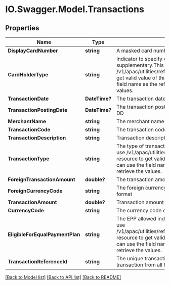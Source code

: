 # IO.Swagger.Model.Transactions
## Properties

Name | Type | Description | Notes
------------ | ------------- | ------------- | -------------
**DisplayCardNumber** | **string** | A masked card number that can be displayed to the customer | 
**CardHolderType** | **string** | Indicator to specify whether the card is primary or supplementary.This is a reference data field. Please use /v1/apac/utilities/referenceData/{cardHolderType} resource to get valid value of this field with description. You can use the field name as the referenceCode parameter to retrieve the values. | [optional] 
**TransactionDate** | **DateTime?** | The transaction date in ISO 8601 format YYYY-MM-DD | [optional] 
**TransactionPostingDate** | **DateTime?** | The transaction posting date in ISO 8601 format YYYY-MM-DD | [optional] 
**MerchantName** | **string** | The merchant name with which this transaction was made. | [optional] 
**TransactionCode** | **string** | The transaction code | [optional] 
**TransactionDescription** | **string** | Transaction description from the merchant, POS or bank. | [optional] 
**TransactionType** | **string** | The type of transaction. This is a reference data field. Please use /v1/apac/utilities/referenceData/{transactionType} resource to get valid value of this field with description. You can use the field name as the referenceCode parameter to retrieve the values. | [optional] 
**ForeignTransactionAmount** | **double?** | The transaction amount in the foreign currency | [optional] 
**ForeignCurrencyCode** | **string** | The foreign currency code of the transaction in ISO 4217 format | [optional] 
**TransactionAmount** | **double?** | Transaction amount in local currency | [optional] 
**CurrencyCode** | **string** | The currency code of the transaction in ISO 4217 format | [optional] 
**EligibleForEqualPaymentPlan** | **string** | The EPP allowed indicator. This is a reference data field. Please use /v1/apac/utilities/referenceData/{eligibleForEqualPaymentPlan} resource to get valid value of this field with description. You can use the field name as the referenceCode parameter to retrieve the values. | [optional] 
**TransactionReferenceId** | **string** | The unique transaction reference Id used to identify this transaction from all the other transactions, | [optional] 

[[Back to Model list]](../README.md#documentation-for-models) [[Back to API list]](../README.md#documentation-for-api-endpoints) [[Back to README]](../README.md)

